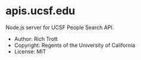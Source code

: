 apis.ucsf.edu
=============

Node.js server for UCSF People Search API.

* Author: Rich Trott
* Copyright: Regents of the University of California
* License: MIT
